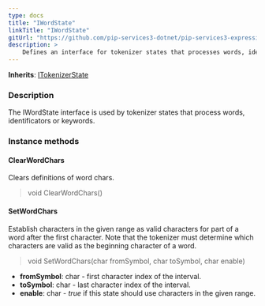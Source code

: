 ```yaml
---
type: docs
title: "IWordState"
linkTitle: "IWordState"
gitUrl: "https://github.com/pip-services3-dotnet/pip-services3-expressions-dotnet"
description: > 
    Defines an interface for tokenizer states that processes words, identificators or keywords
---
```


**Inherits**: [ITokenizerState](../itokenizer_state)

### Description
The IWordState interface is used by tokenizer states that process words, identificators or keywords.

### Instance methods

#### ClearWordChars
Clears definitions of word chars.

> void ClearWordChars()


#### SetWordChars
Establish characters in the given range as valid characters for part of a word after
the first character. Note that the tokenizer must determine which characters are valid
as the beginning character of a word.

> void SetWordChars(char fromSymbol, char toSymbol, char enable)

- **fromSymbol**: char - first character index of the interval.
- **toSymbol**: char - last character index of the interval.
- **enable**: char - *true* if this state should use characters in the given range.
